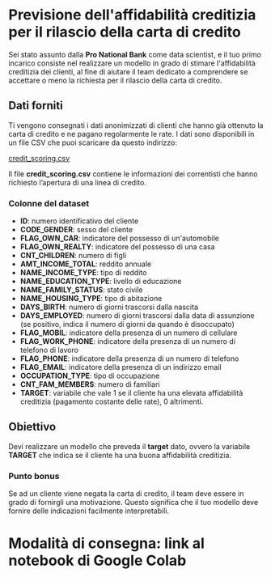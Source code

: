 # Previsione dell'affidabilità creditizia per il rilascio della carta di credito

Sei stato assunto dalla **Pro National Bank** come data scientist, e il tuo primo incarico consiste nel realizzare un modello in grado di stimare l'affidabilità creditizia dei clienti, al fine di aiutare il team dedicato a comprendere se accettare o meno la richiesta per il rilascio della carta di credito.

## Dati forniti

Ti vengono consegnati i dati anonimizzati di clienti che hanno già ottenuto la carta di credito e ne pagano regolarmente le rate. I dati sono disponibili in un file CSV che puoi scaricare da questo indirizzo:

[credit_scoring.csv](https://proai-datasets.s3.eu-west-3.amazonaws.com/credit_scoring.csv)

Il file **credit_scoring.csv** contiene le informazioni dei correntisti che hanno richiesto l’apertura di una linea di credito.

### Colonne del dataset

- **ID**: numero identificativo del cliente
- **CODE_GENDER**: sesso del cliente
- **FLAG_OWN_CAR**: indicatore del possesso di un'automobile
- **FLAG_OWN_REALTY**: indicatore del possesso di una casa
- **CNT_CHILDREN**: numero di figli
- **AMT_INCOME_TOTAL**: reddito annuale
- **NAME_INCOME_TYPE**: tipo di reddito
- **NAME_EDUCATION_TYPE**: livello di educazione
- **NAME_FAMILY_STATUS**: stato civile
- **NAME_HOUSING_TYPE**: tipo di abitazione
- **DAYS_BIRTH**: numero di giorni trascorsi dalla nascita
- **DAYS_EMPLOYED**: numero di giorni trascorsi dalla data di assunzione (se positivo, indica il numero di giorni da quando è disoccupato)
- **FLAG_MOBIL**: indicatore della presenza di un numero di cellulare
- **FLAG_WORK_PHONE**: indicatore della presenza di un numero di telefono di lavoro
- **FLAG_PHONE**: indicatore della presenza di un numero di telefono
- **FLAG_EMAIL**: indicatore della presenza di un indirizzo email
- **OCCUPATION_TYPE**: tipo di occupazione
- **CNT_FAM_MEMBERS**: numero di familiari
- **TARGET**: variabile che vale 1 se il cliente ha una elevata affidabilità creditizia (pagamento costante delle rate), 0 altrimenti.

## Obiettivo

Devi realizzare un modello che preveda il **target** dato, ovvero la variabile **TARGET** che indica se il cliente ha una buona affidabilità creditizia.

### Punto bonus

Se ad un cliente viene negata la carta di credito, il team deve essere in grado di fornirgli una motivazione. Questo significa che il tuo modello deve fornire delle indicazioni facilmente interpretabili.

# Modalità di consegna: link al notebook di Google Colab